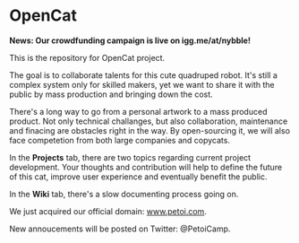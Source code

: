 # OpenCat
**News: Our crowdfunding campaign is live on igg.me/at/nybble!**

This is the repository for OpenCat project. 

The goal is to collaborate talents for this cute quadruped robot. It's still a complex system only for skilled makers, yet we want to share it with the public by mass production and bringing down the cost. 

There's a long way to go from a personal artwork to a mass produced product. Not only technical challanges, but also collaboration, maintenance and finacing are obstacles right in the way. By open-sourcing it, we will also face competetion from both large companies and copycats.

In the **Projects** tab, there are two topics regarding current project development. Your thoughts and contribution will help to define the future of this cat, improve user experience and eventually benefit the public. 

In the **Wiki** tab, there's a slow documenting process going on. 

We just acquired our official domain: www.petoi.com. 

New annoucements will be posted on Twitter: @PetoiCamp. 


